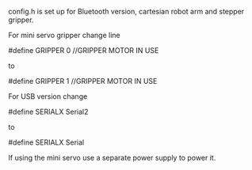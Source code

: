 config.h is set up for Bluetooth version, cartesian robot arm and stepper gripper.

For mini servo gripper change line

#define GRIPPER 0 //GRIPPER MOTOR IN USE

to

#define GRIPPER 1 //GRIPPER MOTOR IN USE


For USB version change

#define SERIALX Serial2

to

#define SERIALX Serial


If using the mini servo use a separate power supply to power it.

